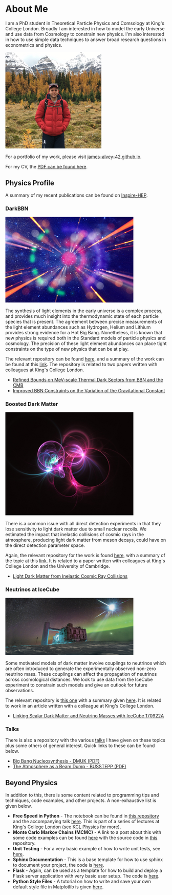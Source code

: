 # About Me

I am a PhD student in Theoretical Particle Physics and Comsology at King's College London. Broadly I am interested in how to model the early Universe and use data from Cosmology to constrain new physics. I'm also interested in how to use simple data techniques to answer broad research questions in econometrics and physics.

<img src="assets/img/james-alvey.jpg" width="300">

For a portfolio of my work, please visit [james-alvey-42.github.io](https://james-alvey-42.github.io).

For my CV, the [PDF can be found here](https://james-alvey-42.github.io/assets/pdf/cv.pdf).

## Physics Profile

A summary of my recent publications can be found on [Inspire-HEP](http://inspirehep.net/search?p=exactauthor%3AJ.B.G.Alvey.1&sf=earliestdate).

### DarkBBN

<img src="assets/img/bbntitle.jpg" width="400">

The synthesis of light elements in the early universe is a complex process, and provides much insight into the thermodynamic state of each particle species that is present. The agreement between precise measurements of the light element abundances such as Hydrogen, Helium and Lithium provides strong evidence for a Hot Big Bang. Nonetheless, it is known that new physics is required both in the Standard models of particle physics and cosmology. The precision of these light element abundances can place tight constraints on the type of new physics that can be at play.

The relevant repository can be found [here](https://github.com/james-alvey-42/DarkBBN), and a summary of the work can be found at this [link](https://james-alvey-42.github.io/bbn/). The repository is related to two papers written with colleagues at King's College London.

* [Refined Bounds on MeV-scale Thermal Dark Sectors from BBN and the CMB](https://arxiv.org/pdf/1910.01649.pdf)
* [Improved BBN Constraints on the Variation of the Gravitational Constant](https://arxiv.org/pdf/1910.10730.pdf)

### Boosted Dark Matter

<img src="assets/img/cr.jpg" width="400">

There is a common issue with all direct detection experiments in that they lose sensitivity to light dark matter due to small nuclear recoils. We estimated the impact that inelastic collisions of cosmic rays in the atmosphere, producing light dark matter from meson decays, could have on the direct detection parameter space.

Again, the relevant repository for the work is found [here](https://github.com/james-alvey-42/BoostedDM), with a summary of the topic at this [link](https://james-alvey-42.github.io/boosteddm/). It is related to a paper written with colleagues at King's College London and the University of Cambridge.

* [Light Dark Matter from Inelastic Cosmic Ray Collisions](https://arxiv.org/pdf/1905.05776.pdf)

### Neutrinos at IceCube

<img src="assets/img/icecube.jpg" width="400">

Some motivated models of dark matter involve couplings to neutrinos which are often introduced to generate the experimentally observed non-zero neutrino mass. These couplings can affect the propagation of neutrinos across cosmological distances. We look to use data from the IceCube experiment to constrain such models and give an outlook for future observations.

The relevant repository is [this one](https://github.com/james-alvey-42/IceCubeNeutrinos) with a summary given [here](https://james-alvey-42.github.io/neutrinos/). It is related to work in an article written with a colleague at King's College London.

* [Linking Scalar Dark Matter and Neutrino Masses with IceCube 170922A](https://arxiv.org/pdf/1902.01450.pdf)

### Talks

There is also a repository with the various [talks](https://github.com/james-alvey-42/Talks) I have given on these topics plus some others of general interest. Quick links to these can be found below.

* [Big Bang Nucleosynthesis - DMUK (PDF)](https://james-alvey-42.github.io/assets/pdf/DMUK.pdf)
* [The Atmosphere as a Beam Dump - BUSSTEPP (PDF)](https://james-alvey-42.github.io/assets/pdf/beam-dump.pdf)

## Beyond Physics

In addition to this, there is some content related to programming tips and techniques, code examples, and other projects. A non-exhaustive list is given below.

* **Free Speed in Python** - The notebook can be found in [this repository](https://github.com/james-alvey-42/ProgramTools/tree/master/PythonLessons) and the accompanying talk [here](https://james-alvey-42.github.io/assets/pdf/free-speed.pdf). This is part of a series of lectures at King's College London (see [KCL Physics](https://github.com/KCLPhysics/CarpentryOctober2019) for more).
* **Monte Carlo Markov Chains (MCMC)** - A link to a post about this with some code examples can be found [here](https://james-alvey-42.github.io/mcmc/) with the source code in [this](https://github.com/james-alvey-42/ProgramTools/tree/master/MCMC) repository.
* **Unit Testing** - For a very basic example of how to write unit tests, see [here](https://github.com/james-alvey-42/ProgramTools/tree/master/Testing).
* **Sphinx Documentation** - This is a base template for how to use sphinx to document your project, the code is [here](https://github.com/james-alvey-42/ProgramTools/tree/master/Sphinx).
* **Flask** - Again, can be used as a template for how to build and deploy a Flask server application with very basic user setup. The code is [here](https://github.com/james-alvey-42/ProgramTools/tree/master/Flask).
* **Python Style Files** - A tutorial on how to write and save your own default style file in Matplotlib is given [here](https://james-alvey-42.github.io/stylefiles/).

